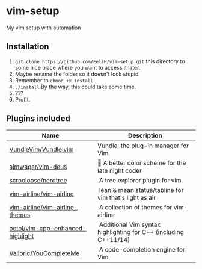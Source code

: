# vim-setup
My vim setup with automation

## Installation
1. ```git clone https://github.com/EeliH/vim-setup.git``` this directory to some nice place where you want to access it later.
2. Maybe rename the folder so it doesn't look stupid.
3. Remember to ```chmod +x install```
4. ```./install``` By the way, this could take some time.
5. ???
6. Profit.

## Plugins included

| Name | Description |
|-------|------------|
[VundleVim/Vundle.vim](https://github.com/VundleVim/Vundle.vim)| Vundle, the plug-in manager for Vim
[ajmwagar/vim-deus](https://github.com/ajmwagar/vim-deus) | :crescent_moon: A better color scheme for the late night coder
[scrooloose/nerdtree](https://github.com/scrooloose/nerdtree) | A tree explorer plugin for vim. 
[vim-airline/vim-airline](https://github.com/vim-airline/vim-airline) | lean & mean status/tabline for vim that's light as air 
[vim-airline/vim-airline-themes](https://github.com/vim-airline/vim-airline-themes) | A collection of themes for vim-airline 
[octol/vim-cpp-enhanced-highlight](https://github.com/octol/vim-cpp-enhanced-highlight) | Additional Vim syntax highlighting for C++ (including C++11/14) 
[Valloric/YouCompleteMe](https://github.com/Valloric/YouCompleteMe) | A code-completion engine for Vim
